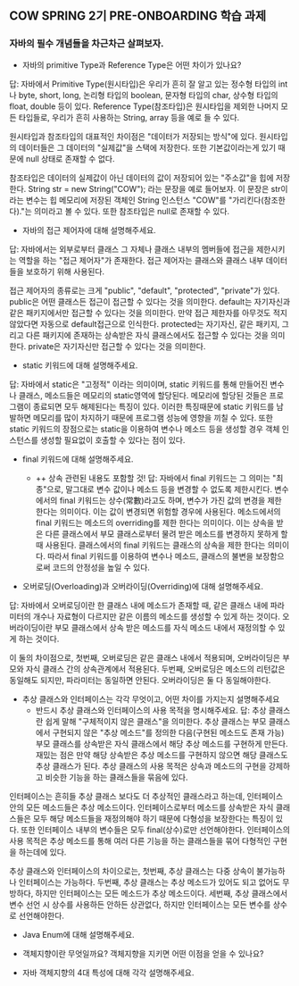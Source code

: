 ## COW SPRING 2기 PRE-ONBOARDING 학습 과제

### 자바의 필수 개념들을 차근차근 살펴보자.

* 자바의 primitive Type과 Reference Type은 어떤 차이가 있나요?

답: 자바에서 Primitive Type(원시타입)은 우리가 흔히 잘 알고 있는 정수형 타입의 int나 byte, short, long, 논리형 타입의 boolean,
문자형 타입의 char, 상수형 타입의 float, double 등이 있다.
Reference Type(참조타입)은 원시타입을 제외한 나머지 모든 타입들로, 우리가 흔히 사용하는 String, array 등을 예로 들 수 있다.

원시타입과 참조타입의 대표적인 차이점은 "데이터가 저장되는 방식"에 있다.
원시타입의 데이터들은 그 데이터의 "실제값"을 스택에 저장한다. 또한 기본값이라는게 있기 때문에 null 상태로 존재할 수 없다.

참조타입은 데이터의 실제값이 아닌 데이터의 값이 저장되어 있는 "주소값"을 힙에 저장한다. 
String str = new String("COW"); 라는 문장을 예로 들어보자.
이 문장은 str이라는 변수는 힙 메모리에 저장된 객체인 String 인스턴스 "COW"를 "가리킨다(참조한다)."는 의미라고 볼 수 있다.
또한 참조타입은 null로 존재할 수 있다.


* 자바의 접근 제어자에 대해 설명해주세요.

답: 자바에서는 외부로부터 클래스 그 자체나 클래스 내부의 멤버들에 접근을 제한시키는 역할을 하는 "접근 제어자"가 존재한다.
접근 제어자는 클래스와 클래스 내부 데이터들을 보호하기 위해 사용된다.

접근 제어자의 종류로는 크게 "public", "default", "protected", "private"가 있다.
public은 어떤 클래스든 접근이 접근할 수 있다는 것을 의미한다.
default는 자기자신과 같은 패키지에서만 접근할 수 있다는 것을 의미한다. 만약 접근 제한자를 아무것도 적지 않았다면 자동으로 default접근으로 인식한다.
protected는 자기자신, 같은 패키지, 그리고 다른 패키지에 존재하는 상속받은 자식 클래스에서도 접근할 수 있다는 것을 의미한다.
private은 자기자신만 접근할 수 있다는 것을 의미한다. 


* static 키워드에 대해 설명해주세요.

답: 자바에서 static은 "고정적" 이라는 의미이며, static 키워드를 통해 만들어진 변수나 클래스, 메소드들은 메모리의 static영역에 할당된다.
메모리에 할당된 것들은 프로그램이 종료되면 모두 해제된다는 특징이 있다. 
이러한 특징때문에 static 키워드를 남발하면 메모리를 많이 차지하기 때문에 프로그램 성능에 영향을 끼칠 수 있다.
또한 static 키워드의 장점으로는 static을 이용하여 변수나 메소드 등을 생성할 경우 객체 인스턴스를 생성할 필요없이 호출할 수 있다는 점이 있다.


* final 키워드에 대해 설명해주세요.
  * ++ 상속 관련된 내용도 포함할 것!
답: 자바에서 final 키워드는 그 의미는 "최종"으로, 말그대로 변수 값이나 메소드 등을 변경할 수 없도록 제한시킨다.
변수에서의 final 키워드는 상수(常數)라고도 하며, 변수가 가진 값의 변경을 제한 한다는 의미이다. 이는 값이 변경되면 위험할 경우에 사용된다.
메소드에서의 final 키워드는 메소드의 overriding를 제한 한다는 의미이다. 이는 상속을 받은 다른 클래스에서 부모 클래스로부터 물려 받은 메소드를 변경하지 못하게 할 때 사용된다.
클래스에서의 final 키워드는 클래스의 상속을 제한 한다는 의미이다.
따라서 final 키워드를 이용하여 변수나 메소드, 클래스의 불변을 보장함으로써 코드의 안정성을 높일 수 있다.


* 오버로딩(Overloading)과 오버라이딩(Overriding)에 대해 설명해주세요.

답: 자바에서 오버로딩이란 한 클래스 내에 메소드가 존재할 때, 같은 클래스 내에 파라미터의 개수나 자료형이 다르지만 같은 이름의 메소드를 생성할 수 있게 하는 것이다.
오버라이딩이란 부모 클래스에서 상속 받은 메소드를 자식 메소드 내에서 재정의할 수 있게 하는 것이다.

이 둘의 차이점으로,
첫번째, 오버로딩은 같은 클래스 내에서 적용되며, 오버라이딩은 부모와 자식 클래스 간의 상속관계에서 적용된다.
두번째, 오버로딩은 메소드의 리턴값은 동일해도 되지만, 파라미터는 동일하면 안된다. 오버라이딩은 둘 다 동일해야한다.


* 추상 클래스와 인터페이스는 각각 무엇이고, 어떤 차이를 가지는지 설명해주세요
  * 반드시 추상 클래스와 인터페이스의 사용 목적을 명시해주세요.
답: 추상 클래스란 쉽게 말해 "구체적이지 않은 클래스"을 의미한다. 추상 클래스는 부모 클래스에서 구현되지 않은 "추상 메소드"를 정의한 다음(구현된 메소드도 존재 가능)
부모 클래스를 상속받은 자식 클래스에서 해당 추상 메소드를 구현하게 만든다. 재밌는 점은 만약 해당 상속받은 추상 메소드를 구현하지 않으면 해당 클래스도 추상 클래스가 된다.
추상 클래스의 사용 목적은 상속과 메소드의 구현을 강제하고 비슷한 기능을 하는 클래스들을 묶음에 있다.

인터페이스는 흔히들 추상 클래스 보다도 더 추상적인 클래스라고 하는데, 인터페이스 안의 모든 메소드들은 추상 메소드이다.
인터페이스로부터 메소드를 상속받은 자식 클래스들은 모두 해당 메소드들을 재정의해야 하기 때문에 다형성을 보장한다는 특징이 있다.
또한 인터페이스 내부의 변수들은 모두 final(상수)로만 선언해야한다.
인터페이스의 사용 목적은 추상 메소드를 통해 여러 다른 기능을 하는 클래스들을 묶어 다형적인 구현을 하는데에 있다.

추상 클래스와 인터페이스의 차이으로는,
첫번째, 추상 클래스는 다중 상속이 불가능하나 인터페이스는 가능하다.
두번째, 추상 클래스는 추상 메소드가 있어도 되고 없어도 무방하다, 하지만 인터페이스는 모든 메소드가 추상 메소드이다.
세번째, 추상 클래스에서 변수 선언 시 상수를 사용하든 안하든 상관없다, 하지만 인터페이스는 모든 변수를 상수로 선언해야한다.

* Java Enum에 대해 설명해주세요.


* 객체지향이란 무엇일까요? 객체지향을 지키면 어떤 이점을 얻을 수 있나요?


* 자바 객체지향의 4대 특성에 대해 각각 설명해주세요.
